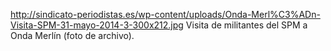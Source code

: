 http://sindicato-periodistas.es/wp-content/uploads/Onda-Merl%C3%ADn-Visita-SPM-31-mayo-2014-3-300x212.jpg
Visita de militantes del SPM a Onda Merlín (foto de archivo).
